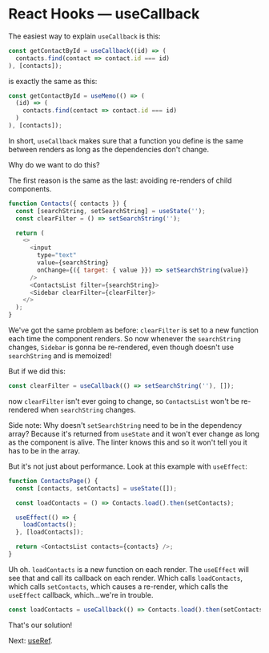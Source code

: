# React Hooks — useCallback

The easiest way to explain `useCallback` is this:

```javascript
const getContactById = useCallback((id) => (
  contacts.find(contact => contact.id === id)
), [contacts]);
```

is exactly the same as this:

```javascript
const getContactById = useMemo(() => (
  (id) => (
    contacts.find(contact => contact.id === id)
  )
), [contacts]);
```

In short, `useCallback` makes sure that a function you define is the same between renders as long as the dependencies don't change.

Why do we want to do this?

The first reason is the same as the last: avoiding re-renders of child components.

```javascript
function Contacts({ contacts }) {
  const [searchString, setSearchString] = useState('');
  const clearFilter = () => setSearchString('');

  return (
    <>
      <input
        type="text"
        value={searchString}
        onChange={({ target: { value }}) => setSearchString(value)}
      />
      <ContactsList filter={searchString}>
      <Sidebar clearFilter={clearFilter}>
    </>
  );
}
```

We've got the same problem as before: `clearFilter` is set to a new function each time the component renders. So now whenever the `searchString` changes, `Sidebar` is gonna be re-rendered, even though doesn't use `searchString` and is memoized!

But if we did this:

```javascript
const clearFilter = useCallback(() => setSearchString(''), []);
```

now `clearFilter` isn't ever going to change, so `ContactsList` won't be re-rendered when `searchString` changes.

Side note: Why doesn't `setSearchString` need to be in the dependency array? Because it's returned from `useState` and it won't ever change as long as the component is alive. The linter knows this and so it won't tell you it has to be in the array.

But it's not just about performance. Look at this example with `useEffect`:

```javascript
function ContactsPage() {
  const [contacts, setContacts] = useState([]);

  const loadContacts = () => Contacts.load().then(setContacts);

  useEffect(() => {
    loadContacts();
  }, [loadContacts]);

  return <ContactsList contacts={contacts} />;
}
```

Uh oh. `loadContacts` is a new function on each render. The `useEffect` will see that and call its callback on each render. Which calls `loadContacts`, which calls `setContacts`, which causes a re-render, which calls the `useEffect` callback, which...we're in trouble.

```javascript
const loadContacts = useCallback(() => Contacts.load().then(setContacts), []);
```

That's our solution!

Next: [useRef](./010-useref.md).
